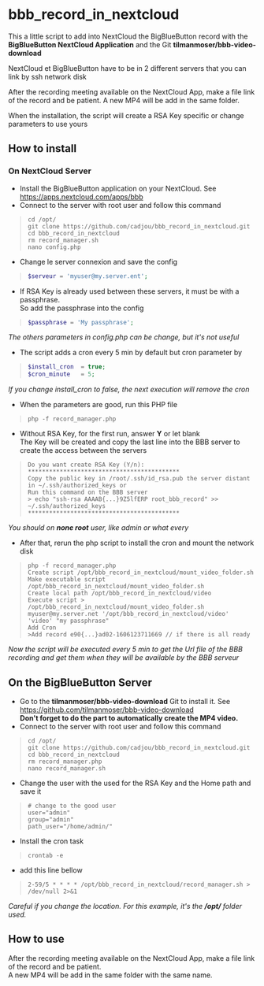 # bbb_record_in_nextcloud
This a little script to add into NextCloud the BigBlueButton record 
with the **BigBlueButton NextCloud Application** and the Git **tilmanmoser/bbb-video-download** 

NextCloud et BigBlueButton have to be in 2 different servers that you can link by ssh network disk

After the recording meeting available on the NextCloud App, make a file link of the record and be patient. A new MP4 will be add in the same folder.

When the installation, the script will create a RSA Key specific or change parameters to use yours

## How to install
### On NextCloud Server
- Install the BigBlueButton application on your NextCloud. See https://apps.nextcloud.com/apps/bbb
- Connect to the server with root user and follow this command
>```shell script
>cd /opt/
>git clone https://github.com/cadjou/bbb_record_in_nextcloud.git
>cd bbb_record_in_nextcloud
>rm record_manager.sh
>nano config.php
>```
- Change le server connexion and save the config
>```php
>$serveur = 'myuser@my.server.ent';
>```
- If RSA Key is already used between these servers, it must be with a passphrase.\
So add the passphrase into the config
>```php
>$passphrase = 'My passphrase';
>```
*The others parameters in config.php can be change, but it's not useful*
- The script adds a cron every 5 min by default but cron parameter by
>```php
>$install_cron  = true;
>$cron_minute   = 5;
>```
*If you change install_cron to false, the next execution will remove the cron*
- When the parameters are good, run this PHP file
>```shell script
>php -f record_manager.php
>```
- Without RSA Key, for the first run, answer **Y** or let blank\
The Key will be created and copy the last line into the BBB server to create the access between the servers
>```
>Do you want create RSA Key (Y/n):
>*******************************************
>Copy the public key in /root/.ssh/id_rsa.pub the server distant in ~/.ssh/authorized_keys or
>Run this command on the BBB server
>> echo "ssh-rsa AAAAB{...}9Z5lfERP root_bbb_record" >> ~/.ssh/authorized_keys
>*******************************************
>```
*You should on **none root** user, like admin or what every*
- After that, rerun the php script to install the cron and mount the network disk
>```shell script
>php -f record_manager.php
>Create script /opt/bbb_record_in_nextcloud/mount_video_folder.sh
>Make executable script /opt/bbb_record_in_nextcloud/mount_video_folder.sh
>Create local path /opt/bbb_record_in_nextcloud/video
>Execute script > /opt/bbb_record_in_nextcloud/mount_video_folder.sh myuser@my.server.net '/opt/bbb_record_in_nextcloud/video' 'video' "my passphrase"
>Add Cron
>>Add record e90{...}ad02-1606123711669 // if there is all ready
>```
*Now the script will be executed every 5 min to get the Url file of the BBB recording and get them when they will be available by the BBB serveur*

## On the BigBlueButton Server
- Go to the **tilmanmoser/bbb-video-download** Git to install it. See https://github.com/tilmanmoser/bbb-video-download \
**Don't forget to do the part to automatically create the MP4 video.**
- Connect to the server with root user and follow this command
>```shell script
>cd /opt/
>git clone https://github.com/cadjou/bbb_record_in_nextcloud.git
>cd bbb_record_in_nextcloud
>rm record_manager.php
>nano record_manager.sh
>```
- Change the user with the used for the RSA Key and the Home path and save it
>```shell script
># change to the good user
>user="admin"
>group="admin"
>path_user="/home/admin/"
>```
- Install the cron task
>```shell script
>crontab -e
>```
- add this line bellow
>```shell script
>2-59/5 * * * * /opt/bbb_record_in_nextcloud/record_manager.sh > /dev/null 2>&1
>```
*Careful if you change the location. For this example, it's the **/opt/** folder used.*

## How to use
After the recording meeting available on the NextCloud App, make a file link of the record and be patient.\
A new MP4 will be add in the same folder with the same name.

